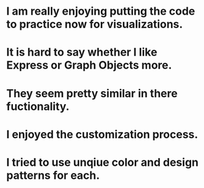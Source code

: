 # I am really enjoying putting the code to practice now for visualizations. 
# It is hard to say whether I like Express or Graph Objects more. 
# They seem pretty similar in there fuctionality.
# I enjoyed the customization process. 
# I tried to use unqiue color and design patterns for each.
